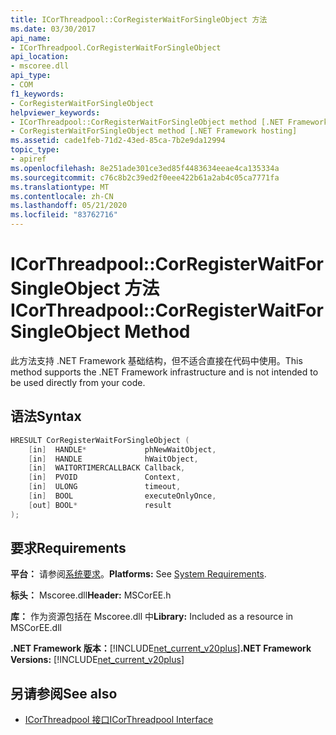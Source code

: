 ```yaml
---
title: ICorThreadpool::CorRegisterWaitForSingleObject 方法
ms.date: 03/30/2017
api_name:
- ICorThreadpool.CorRegisterWaitForSingleObject
api_location:
- mscoree.dll
api_type:
- COM
f1_keywords:
- CorRegisterWaitForSingleObject
helpviewer_keywords:
- ICorThreadpool::CorRegisterWaitForSingleObject method [.NET Framework hosting]
- CorRegisterWaitForSingleObject method [.NET Framework hosting]
ms.assetid: cade1feb-71d2-43ed-85ca-7b2e9da12994
topic_type:
- apiref
ms.openlocfilehash: 8e251ade301ce3ed85f4483634eeae4ca135334a
ms.sourcegitcommit: c76c8b2c39ed2f0eee422b61a2ab4c05ca7771fa
ms.translationtype: MT
ms.contentlocale: zh-CN
ms.lasthandoff: 05/21/2020
ms.locfileid: "83762716"
---
```

# <a name="icorthreadpoolcorregisterwaitforsingleobject-method"></a><span data-ttu-id="7b185-102">ICorThreadpool::CorRegisterWaitForSingleObject 方法</span><span class="sxs-lookup"><span data-stu-id="7b185-102">ICorThreadpool::CorRegisterWaitForSingleObject Method</span></span>
<span data-ttu-id="7b185-103">此方法支持 .NET Framework 基础结构，但不适合直接在代码中使用。</span><span class="sxs-lookup"><span data-stu-id="7b185-103">This method supports the .NET Framework infrastructure and is not intended to be used directly from your code.</span></span>  
  
## <a name="syntax"></a><span data-ttu-id="7b185-104">语法</span><span class="sxs-lookup"><span data-stu-id="7b185-104">Syntax</span></span>  
  
```cpp  
HRESULT CorRegisterWaitForSingleObject (  
    [in]  HANDLE*             phNewWaitObject,  
    [in]  HANDLE              hWaitObject,  
    [in]  WAITORTIMERCALLBACK Callback,  
    [in]  PVOID               Context,  
    [in]  ULONG               timeout,  
    [in]  BOOL                executeOnlyOnce,  
    [out] BOOL*               result  
);  
```  
  
## <a name="requirements"></a><span data-ttu-id="7b185-105">要求</span><span class="sxs-lookup"><span data-stu-id="7b185-105">Requirements</span></span>  
 <span data-ttu-id="7b185-106">**平台：** 请参阅[系统要求](../../get-started/system-requirements.md)。</span><span class="sxs-lookup"><span data-stu-id="7b185-106">**Platforms:** See [System Requirements](../../get-started/system-requirements.md).</span></span>  
  
 <span data-ttu-id="7b185-107">**标头：** Mscoree.dll</span><span class="sxs-lookup"><span data-stu-id="7b185-107">**Header:** MSCorEE.h</span></span>  
  
 <span data-ttu-id="7b185-108">**库：** 作为资源包括在 Mscoree.dll 中</span><span class="sxs-lookup"><span data-stu-id="7b185-108">**Library:** Included as a resource in MSCorEE.dll</span></span>  
  
 <span data-ttu-id="7b185-109">**.NET Framework 版本：**[!INCLUDE[net_current_v20plus](../../../../includes/net-current-v20plus-md.md)]</span><span class="sxs-lookup"><span data-stu-id="7b185-109">**.NET Framework Versions:** [!INCLUDE[net_current_v20plus](../../../../includes/net-current-v20plus-md.md)]</span></span>  
  
## <a name="see-also"></a><span data-ttu-id="7b185-110">另请参阅</span><span class="sxs-lookup"><span data-stu-id="7b185-110">See also</span></span>

- [<span data-ttu-id="7b185-111">ICorThreadpool 接口</span><span class="sxs-lookup"><span data-stu-id="7b185-111">ICorThreadpool Interface</span></span>](icorthreadpool-interface.md)
